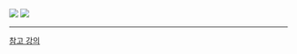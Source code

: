

![](images/Backend_roadmap.jpg)
![](images/Backend_roadmap2.jpg)

---

[참고 강의](https://www.inflearn.com/course/%EC%B4%88%EB%B3%B4-%EB%B0%B1%EC%97%94%EB%93%9C-%EA%B0%9C%EB%B0%9C%EC%9E%90-%EB%A1%9C%EB%93%9C%EB%A7%B5/dashboard)